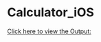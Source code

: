 # Calculator_iOS

[Click here to view the Output:](https://github.com/user-attachments/assets/a0c27a87-c3bf-446e-8e1f-1e47d5547006)

